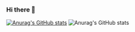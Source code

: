 ### Hi there 👋


[![Anurag's GitHub stats](https://github-readme-stats.vercel.app/apideveloper-9)](https://github.com/anuraghazra/github-readme-stats)
![Anurag's GitHub stats](https://github-readme-stats.vercel.app/apideveloper-9&hide=contribs,prs)


<!--
**developer-9/developer-9** is a ✨ _special_ ✨ repository because its `README.md` (this file) appears on your GitHub profile.

Here are some ideas to get you started:

- 🔭 I’m currently working on ...
- 🌱 I’m currently learning ...
- 👯 I’m looking to collaborate on ...
- 🤔 I’m looking for help with ...
- 💬 Ask me about ...
- 📫 How to reach me: ...
- 😄 Pronouns: ...
- ⚡ Fun fact: ...
-->
